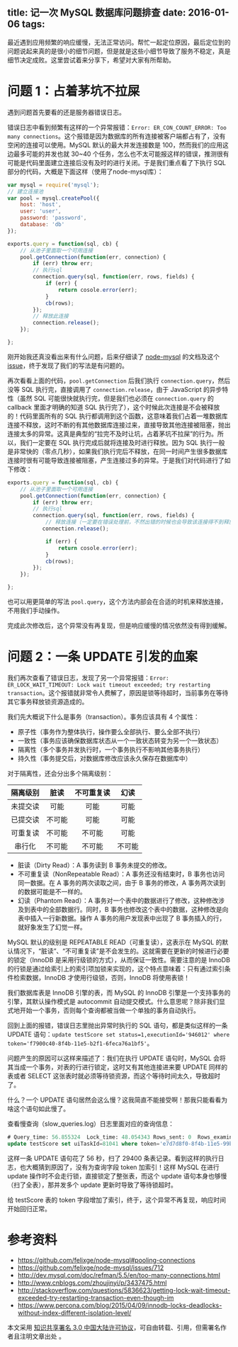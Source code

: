 title: 记一次 MySQL 数据库问题排查
date: 2016-01-06
tags:
---

最近遇到应用频繁的响应缓慢，无法正常访问。帮忙一起定位原因，最后定位到的问题说起来真的是很小的细节问题，但是就是这些小细节导致了服务不稳定，真是细节决定成败。这里尝试着来分享下，希望对大家有所帮助。

<!-- more -->

# 问题 1：占着茅坑不拉屎

遇到问题首先要看的还是服务器错误日志。

错误日志中看到频繁有这样的一个异常报错：`Error: ER_CON_COUNT_ERROR: Too many connections`。这个报错是因为数据库的所有连接被客户端都占有了，没有空闲的连接可以使用。MySQL 默认的最大并发连接数是 100，然而我们的应用这边最多可能的并发也就 30~40 个任务，怎么也不太可能报这样的错误，推测很有可能是代码里面建立连接后没有及时的进行关闭。于是我们重点看了下执行 SQL 部分的代码，大概是下面这样（使用了node-mysql库）：

```javascript
var mysql = require('mysql');
// 建立连接池
var pool = mysql.createPool({
    host: 'host',
    user: 'user',
    password: 'password',
    database: 'db'
});

exports.query = function(sql, cb) {
    // 从池子里面取一个可用连接
    pool.getConnection(function(err, connection) {
        if (err) throw err;
        // 执行sql
        connection.query(sql, function(err, rows, fields) {
            if (err) {
                return cosole.error(err);
            }
            cb(rows);
        });
        // 释放此连接
        connection.release();
    });

};
```

刚开始我还真没看出来有什么问题，后来仔细读了 [node-mysql](https://github.com/felixge/node-mysql#pooling-connections) 的文档及这个 [issue](https://github.com/felixge/node-mysql/issues/712)，终于发现了我们的写法是有问题的。

再次看看上面的代码，`pool.getConnection` 后我们执行 `connection.query`，然后没等 SQL 执行完，直接调用了  `connection.release`，由于 JavaScript 的异步特性（虽然 SQL 可能很快就执行完，但是我们也必须在 `connection.query` 的 callback 里面才明确的知道 SQL 执行完了），这个时候此次连接是不会被释放的！代码里面所有的 SQL 执行都调用到这个函数，这意味着我们占着一堆数据库连接不释放，这时不断的有其他数据库连接过来，直接导致其他连接被阻塞，抛出连接太多的异常。这真是典型的“拉完不及时让坑，占着茅坑不拉屎”的行为。所以，我们一定要在 SQL 执行完成后就将连接及时进行释放。因为 SQL 执行一般是非常快的（零点几秒），如果我们执行完后不释放，在同一时间产生很多数据库连接时很有可能导致连接被阻塞，产生连接过多的异常。于是我们对代码进行了如下修改：

```javascript
exports.query = function(sql, cb) {
    // 从池子里面取一个可用连接
    pool.getConnection(function(err, connection) {
        if (err) throw err;
        // 执行sql
        connection.query(sql, function(err, rows, fields) {
            // 释放连接（一定要在错误处理前，不然出错的时候也会导致该连接得不到释放）
           connection.release();

            if (err) {
                return cosole.error(err);
            }
            cb(rows);
        });
    });

};
```

也可以用更简单的写法 `pool.query`，这个方法内部会在合适的时机来释放连接，不用我们手动操作。

完成此次修改后，这个异常没有再复现，但是响应缓慢的情况依然没有得到缓解。

# 问题 2：一条 UPDATE 引发的血案

我们再次查看了错误日志，发现了另一个异常报错：`Error: ER_LOCK_WAIT_TIMEOUT: Lock wait timeout exceeded; try restarting transaction`。这个报错就非常令人费解了，原因是锁等待超时，当前事务在等待其它事务释放锁资源造成的。

我们先大概说下什么是事务（transaction）。事务应该具有 4 个属性：
  - 原子性（事务作为整体执行，操作要么全部执行、要么全部不执行）
  - 一致性（事务应该确保数据库状态从一个一致状态转变为另一个一致状态）
  - 隔离性（多个事务并发执行时，一个事务执行不影响其他事务执行）
  - 持久性（事务提交后，对数据库修改应该永久保存在数据库中）

对于隔离性，还会分出多个隔离级别：

| 隔离级别 | 脏读 | 不可重复读 | 幻读 |
| :-----: | :-----:| :------: | :----: |
| 未提交读 | 可能 | 可能 | 可能 |
| 已提交读 | 不可能 | 可能 | 可能 |
| 可重复读 | 不可能 | 不可能 | 可能 |
| 串行化 | 不可能 | 不可能 | 不可能 |

  - 脏读（Dirty Read）：A 事务读到 B 事务未提交的修改。
  - 不可重复读（NonRepeatable Read）：A 事务还没有结束时，B 事务也访问同一数据。在 A 事务的两次读取之间，由于 B 事务的修改，A 事务两次读到的数据可能是不一样的。
  - 幻读（Phantom Read）：A 事务对一个表中的数据进行了修改，这种修改涉及到表中的全部数据行。同时，B 事务也修改这个表中的数据，这种修改是向表中插入一行新数据。操作 A 事务的用户发现表中出现了 B 事务插入的行，就好象发生了幻觉一样。

MySQL 默认的级别是 REPEATABLE READ（可重复读），这表示在 MySQL 的默认情况下，“脏读”、“不可重复读”是不会发生的。这就需要在更新的时候进行必要的锁定（InnoDB 是采用行级锁的方式），从而保证一致性。需要注意的是 InnoDB 的行锁是通过给索引上的索引项加锁来实现的，这个特点意味着：只有通过索引条件检索数据，InnoDB 才使用行级锁，否则，InnoDB 将使用表锁！

我们数据库表是 InnoDB 引擎的表，而 MySQL 的 InnoDB 引擎是一个支持事务的引擎，其默认操作模式是 autocommit 自动提交模式。什么意思呢？除非我们显式地开始一个事务，否则每个查询都被当做一个单独的事务自动执行。

回到上面的报错，错误日志里抛出异常时执行的 SQL 语句，都是类似这样的一条 UPDATE 语句：`update testScore set status=1,executionId='946012' where token='f7900c40-8f4b-11e5-b2f1-6feca76a1bf5'`。

问题产生的原因可以这样来描述了：我们在执行 UPDATE 语句时，MySQL 会将其当成一个事务，对表的行进行锁定，这时又有其他连接进来要 UPDATE 同样的表或者 SELECT 这张表时就必须等待锁资源，而这个等待时间太久，导致超时了。

什么？一个 UPDATE 语句居然会这么慢？这我简直不能接受啊！那我只能看看为啥这个语句如此慢了。

查看慢查询（slow_queries.log）日志里面对应的查询信息：

```sql
# Query_time: 56.855324  Lock_time: 48.054343 Rows_sent: 0  Rows_examined: 29400
update testScore set uiTaskId=81041 where token='e7d7d8f0-8f4b-11e5-99be-9dfbb419755e';
```

这样一条 UPDATE 语句花了 56 秒，扫了 29400 条表记录。看到这样的执行日志，也大概猜到原因了，没有为查询字段 token 加索引！这样 MySQL 在进行 update 操作时不会走行锁，直接锁定了整张表，而这个 update 语句本身也够慢（扫了全表），那并发多个 update 更新时导致了等待锁超时。

给 testScore 表的 token 字段增加了索引，终于，这个异常不再复现，响应时间开始回归正常。

# 参考资料

  - https://github.com/felixge/node-mysql#pooling-connections
  - https://github.com/felixge/node-mysql/issues/712
  - http://dev.mysql.com/doc/refman/5.5/en/too-many-connections.html
  - http://www.cnblogs.com/zhoujinyi/p/3437475.html
  - http://stackoverflow.com/questions/5836623/getting-lock-wait-timeout-exceeded-try-restarting-transaction-even-though-im
  - https://www.percona.com/blog/2015/04/09/innodb-locks-deadlocks-without-index-different-isolation-level/

本文采用 [知识共享署名 3.0 中国大陆许可协议](http://creativecommons.org/licenses/by/3.0/cn)，可自由转载、引用，但需署名作者且注明文章出处 。
